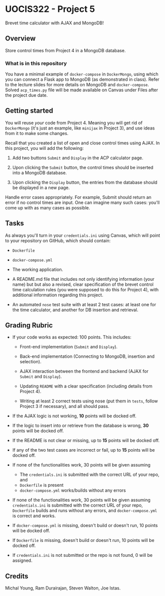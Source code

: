 # UOCIS322 - Project 5 #
Brevet time calculator with AJAX and MongoDB!

## Overview

Store control times from Project 4 in a MongoDB database.

### What is in this repository

You have a minimal example of `docker-compose` in `DockerMongo`, using which you can connect a Flask app to MongoDB (as demonstrated in class). Refer to the lecture slides for more details on MongoDB and `docker-compose`. Solved `acp_times.py` file will be made available on Canvas under Files after the project due date.

## Getting started

You will reuse *your* code from Project 4. Meaning you will get rid of `DockerMongo` (it's just an example, like `minijax` in Project 3), and use ideas from it to make some changes.

Recall that you created a list of open and close control times using AJAX. In this project, you will add the following:

1. Add two buttons `Submit` and `Display` in the ACP calculator page.

2. Upon clicking the `Submit` button, the control times should be inserted into a MongoDB database.

3. Upon clicking the `Display` button, the entries from the database should be displayed in a new page.

Handle error cases appropriately. For example, Submit should return an error if no control times are input. One can imagine many such cases: you'll come up with as many cases as possible.

## Tasks

As always you'll turn in your `credentials.ini` using Canvas, which will point to your repository on GitHub, which should contain:

* `Dockerfile`

* `docker-compose.yml`

* The working application.

* A README.md file that includes not only identifying information (your name) but but also a revised, clear specification of the brevet control time calculation rules (you were supposed to do this for Project 4), with additional information regarding this project.

* An automated `nose` test suite with at least 2 test cases: at least one for the time calculator, and another for DB insertion and retrieval.

## Grading Rubric

* If your code works as expected: 100 points. This includes:
	* Front-end implementation (`Submit` and `Display`).
	
	* Back-end implementation (Connecting to MongoDB, insertion and selection).
	
	* AJAX interaction between the frontend and backend (AJAX for `Submit` and `Display`).
	
	* Updating `README` with a clear specification (including details from Project 4).
	
	* Writing at least 2 correct tests using nose (put them in `tests`, follow Project 3 if necessary), and all should pass.

* If the AJAX logic is not working, **10** points will be docked off. 

* If the logic to insert into or retrieve from the database is wrong, **30** points will be docked off.

* If the README is not clear or missing, up to **15** points will be docked off. 

* If any of the two test cases are incorrect or fail, up to **15** points will be docked off. 

* If none of the functionalities work, 30 points will be given assuming 
    * The `credentials.ini` is submitted with the correct URL of your repo, and
    * `Dockerfile` is present 
    * `docker-compose.yml` works/builds without any errors 

* If none of the functionalities work, 30 points will be given assuming `credentials.ini` is submitted with the correct URL of your repo, `Dockerfile` builds and runs without any errors, and `docker-compose.yml` is correct and works.

* If `docker-compose.yml` is missing, doesn't build or doesn't run, 10 points will be docked off.
    
* If `Dockerfile` is missing, doesn't build or doesn't run, 10 points will be docked off.
	
* If `credentials.ini` is not submitted or the repo is not found, 0 will be assigned.

## Credits

Michal Young, Ram Durairajan, Steven Walton, Joe Istas.